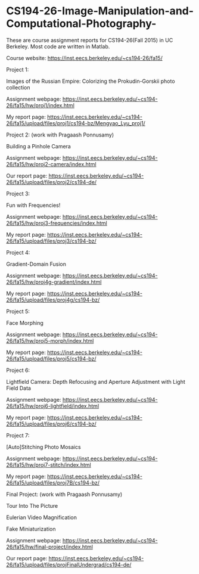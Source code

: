 # CS194-26-Image-Manipulation-and-Computational-Photography-
These are course assignment reports for CS194-26(Fall 2015) in UC Berkeley. Most code are written in Matlab.

Course website: https://inst.eecs.berkeley.edu/~cs194-26/fa15/


Project 1:

  Images of the Russian Empire: Colorizing the Prokudin-Gorskii photo collection
  
  Assignment webpage: https://inst.eecs.berkeley.edu/~cs194-26/fa15/hw/proj1/index.html
  
  My report page: https://inst.eecs.berkeley.edu/~cs194-26/fa15/upload/files/proj1/cs194-bz/Mengyao_Lyu_proj1/
  
  
Project 2: (work with Pragaash Ponnusamy)

  Building a Pinhole Camera
  
  Assignment webpage: https://inst.eecs.berkeley.edu/~cs194-26/fa15/hw/proj2-camera/index.html
  
  Our report page: https://inst.eecs.berkeley.edu/~cs194-26/fa15/upload/files/proj2/cs194-de/


Project 3: 

  Fun with Frequencies!
  
  Assignment webpage: https://inst.eecs.berkeley.edu/~cs194-26/fa15/hw/proj3-frequencies/index.html
  
  My report page: https://inst.eecs.berkeley.edu/~cs194-26/fa15/upload/files/proj3/cs194-bz/


Project 4: 

  Gradient-Domain Fusion
  
  Assignment webpage: https://inst.eecs.berkeley.edu/~cs194-26/fa15/hw/proj4g-gradient/index.html
  
  My report page: https://inst.eecs.berkeley.edu/~cs194-26/fa15/upload/files/proj4g/cs194-bz/
  

Project 5: 

  Face Morphing
  
  Assignment webpage: https://inst.eecs.berkeley.edu/~cs194-26/fa15/hw/proj5-morph/index.html
  
  My report page: https://inst.eecs.berkeley.edu/~cs194-26/fa15/upload/files/proj5/cs194-bz/
  

Project 6:

  Lightfield Camera: Depth Refocusing and Aperture Adjustment with Light Field Data
  
  Assignment webpage: https://inst.eecs.berkeley.edu/~cs194-26/fa15/hw/proj6-lightfield/index.html
  
  My report page: https://inst.eecs.berkeley.edu/~cs194-26/fa15/upload/files/proj6/cs194-bz/
  

Project 7:

  [Auto]Stitching Photo Mosaics
  
  Assignment webpage: https://inst.eecs.berkeley.edu/~cs194-26/fa15/hw/proj7-stitch/index.html
  
  My report page: https://inst.eecs.berkeley.edu/~cs194-26/fa15/upload/files/proj7B/cs194-bz/
  

Final Project: (work with Pragaash Ponnusamy)

  Tour Into The Picture
  
  Eulerian Video Magnification
  
  Fake Miniaturization
  
  Assignment webpage: https://inst.eecs.berkeley.edu/~cs194-26/fa15/hw/final-project/index.html
  
  Our report page: https://inst.eecs.berkeley.edu/~cs194-26/fa15/upload/files/projFinalUndergrad/cs194-de/
